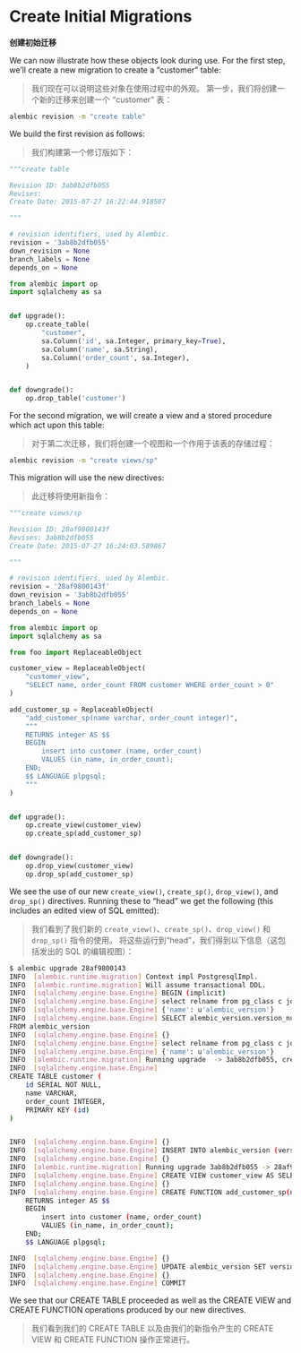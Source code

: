 # Create Initial Migrations

**创建初始迁移**

We can now illustrate how these objects look during use. For the first step, we’ll create a new migration to create a “customer” table:

> 我们现在可以说明这些对象在使用过程中的外观。 第一步，我们将创建一个新的迁移来创建一个 “customer” 表：

```bash
alembic revision -m "create table"
```

We build the first revision as follows:

> 我们构建第一个修订版如下：

```python
"""create table

Revision ID: 3ab8b2dfb055
Revises:
Create Date: 2015-07-27 16:22:44.918507

"""

# revision identifiers, used by Alembic.
revision = '3ab8b2dfb055'
down_revision = None
branch_labels = None
depends_on = None

from alembic import op
import sqlalchemy as sa


def upgrade():
    op.create_table(
        "customer",
        sa.Column('id', sa.Integer, primary_key=True),
        sa.Column('name', sa.String),
        sa.Column('order_count', sa.Integer),
    )


def downgrade():
    op.drop_table('customer')
```

For the second migration, we will create a view and a stored procedure which act upon this table:

> 对于第二次迁移，我们将创建一个视图和一个作用于该表的存储过程：

```bash
alembic revision -m "create views/sp"
```

This migration will use the new directives:

> 此迁移将使用新指令：

```python
"""create views/sp

Revision ID: 28af9800143f
Revises: 3ab8b2dfb055
Create Date: 2015-07-27 16:24:03.589867

"""

# revision identifiers, used by Alembic.
revision = '28af9800143f'
down_revision = '3ab8b2dfb055'
branch_labels = None
depends_on = None

from alembic import op
import sqlalchemy as sa

from foo import ReplaceableObject

customer_view = ReplaceableObject(
    "customer_view",
    "SELECT name, order_count FROM customer WHERE order_count > 0"
)

add_customer_sp = ReplaceableObject(
    "add_customer_sp(name varchar, order_count integer)",
    """
    RETURNS integer AS $$
    BEGIN
        insert into customer (name, order_count)
        VALUES (in_name, in_order_count);
    END;
    $$ LANGUAGE plpgsql;
    """
)


def upgrade():
    op.create_view(customer_view)
    op.create_sp(add_customer_sp)


def downgrade():
    op.drop_view(customer_view)
    op.drop_sp(add_customer_sp)
```

We see the use of our new `create_view()`, `create_sp()`, `drop_view()`, and `drop_sp()` directives. Running these to “head” we get the following (this includes an edited view of SQL emitted):

> 我们看到了我们新的 `create_view()`、`create_sp()`、`drop_view()` 和 `drop_sp()` 指令的使用。 将这些运行到“head”，我们得到以下信息（这包括发出的 SQL 的编辑视图）：

```bash
$ alembic upgrade 28af9800143
INFO  [alembic.runtime.migration] Context impl PostgresqlImpl.
INFO  [alembic.runtime.migration] Will assume transactional DDL.
INFO  [sqlalchemy.engine.base.Engine] BEGIN (implicit)
INFO  [sqlalchemy.engine.base.Engine] select relname from pg_class c join pg_namespace n on n.oid=c.relnamespace where pg_catalog.pg_table_is_visible(c.oid) and relname=%(name)s
INFO  [sqlalchemy.engine.base.Engine] {'name': u'alembic_version'}
INFO  [sqlalchemy.engine.base.Engine] SELECT alembic_version.version_num
FROM alembic_version
INFO  [sqlalchemy.engine.base.Engine] {}
INFO  [sqlalchemy.engine.base.Engine] select relname from pg_class c join pg_namespace n on n.oid=c.relnamespace where pg_catalog.pg_table_is_visible(c.oid) and relname=%(name)s
INFO  [sqlalchemy.engine.base.Engine] {'name': u'alembic_version'}
INFO  [alembic.runtime.migration] Running upgrade  -> 3ab8b2dfb055, create table
INFO  [sqlalchemy.engine.base.Engine]
CREATE TABLE customer (
    id SERIAL NOT NULL,
    name VARCHAR,
    order_count INTEGER,
    PRIMARY KEY (id)
)


INFO  [sqlalchemy.engine.base.Engine] {}
INFO  [sqlalchemy.engine.base.Engine] INSERT INTO alembic_version (version_num) VALUES ('3ab8b2dfb055')
INFO  [sqlalchemy.engine.base.Engine] {}
INFO  [alembic.runtime.migration] Running upgrade 3ab8b2dfb055 -> 28af9800143f, create views/sp
INFO  [sqlalchemy.engine.base.Engine] CREATE VIEW customer_view AS SELECT name, order_count FROM customer WHERE order_count > 0
INFO  [sqlalchemy.engine.base.Engine] {}
INFO  [sqlalchemy.engine.base.Engine] CREATE FUNCTION add_customer_sp(name varchar, order_count integer)
    RETURNS integer AS $$
    BEGIN
        insert into customer (name, order_count)
        VALUES (in_name, in_order_count);
    END;
    $$ LANGUAGE plpgsql;

INFO  [sqlalchemy.engine.base.Engine] {}
INFO  [sqlalchemy.engine.base.Engine] UPDATE alembic_version SET version_num='28af9800143f' WHERE alembic_version.version_num = '3ab8b2dfb055'
INFO  [sqlalchemy.engine.base.Engine] {}
INFO  [sqlalchemy.engine.base.Engine] COMMIT
```

We see that our CREATE TABLE proceeded as well as the CREATE VIEW and CREATE FUNCTION operations produced by our new directives.

> 我们看到我们的 CREATE TABLE 以及由我们的新指令产生的 CREATE VIEW 和 CREATE FUNCTION 操作正常进行。
